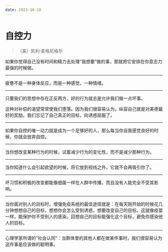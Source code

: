```yaml
---
date: 2023-10-18
---
```

# 自控力

> （美）凯利·麦格尼格尔

如果你觉得自己没有时间和精力去处理“我想要”做的事，那就把它安排在你意志力最强的时候做。

---

疲惫不是一种身体反应，而是一种感觉，一种情绪。

---

只要我们的思想中存在正反两方，好的行为就总是允许我们做一点坏事。

这种对补偿的渴望常常使我们堕落。因为我们很容易认为，纵容自己就是对美德最好的奖励。我们忘记了自己真正的目标，向诱惑屈服了。

---

如果你自控的唯一动力就是成为一个足够好的人，那么每当你自我感觉良好的时候，你就会放弃自控。

---

当你想改变某种行为的时候，试着减少行为的变化性，而不是减少那种行为。

---

当你知道什么会引起欲望的时候，将它放到视线之外，它就不会再吸引你了。

---

坏习惯和积极的改变都能像细菌一样在人群中传播，而且没有人能完全不受其影响。

---

当你面对别人的目标时，增强免疫系统的最佳途径就是：在每天刚开始的时候花几分钟想想自己的目标，想想你会怎么受到诱惑，想要改变自己的目标。这就像疫苗一样，能保护你不受别人的感染。回想自己的目标能强化这个目标，避免你感染他人的目标。

---

心理学家所谓的“社会认同”：当群体里的其他人都在做某件事时，我们很容易认为这件事是应该做的聪明事。